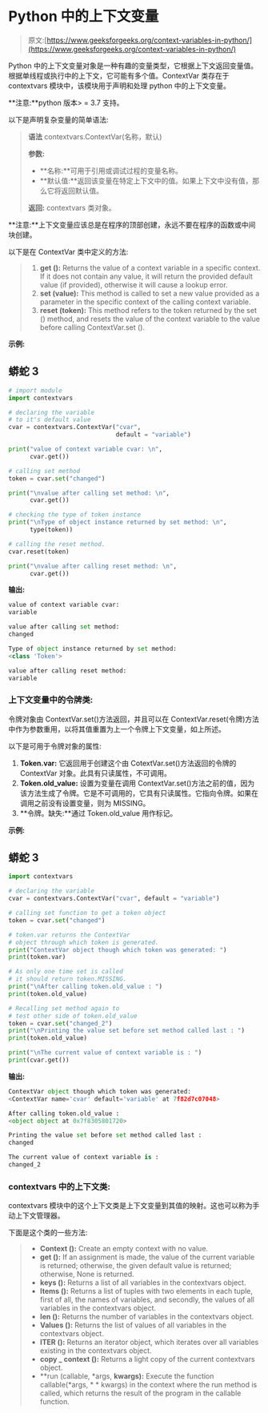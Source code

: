 # Python 中的上下文变量

> 原文:[https://www.geeksforgeeks.org/context-variables-in-python/](https://www.geeksforgeeks.org/context-variables-in-python/)

Python 中的上下文变量对象是一种有趣的变量类型，它根据上下文返回变量值。根据单线程或执行中的上下文，它可能有多个值。ContextVar 类存在于 contextvars 模块中，该模块用于声明和处理 python 中的上下文变量。

**注意:**python 版本> = 3.7 支持。

以下是声明复杂变量的简单语法:

> **语法** contextvars.ContextVar(名称，默认)
> 
> **参数:**
> 
> *   **名称:**可用于引用或调试过程的变量名称。
> *   **默认值:**返回该变量在特定上下文中的值。如果上下文中没有值，那么它将返回默认值。
> 
> **返回:** contextvars 类对象。

**注意:**上下文变量应该总是在程序的顶部创建，永远不要在程序的函数或中间块创建。

以下是在 ContextVar 类中定义的方法:

> 1.  **get ():** Returns the value of a context variable in a specific context. If it does not contain any value, it will return the provided default value (if provided), otherwise it will cause a lookup error.
> 2.  **set (value):** This method is called to set a new value provided as a parameter in the specific context of the calling context variable.
> 3.  **reset (token):** This method refers to the token returned by the set () method, and resets the value of the context variable to the value before calling ContextVar.set ().

**示例:**

## 蟒蛇 3

```py
# import module
import contextvars

# declaring the variable 
# to it's default value
cvar = contextvars.ContextVar("cvar",
                              default = "variable")

print("value of context variable cvar: \n",
      cvar.get())

# calling set method
token = cvar.set("changed")

print("\nvalue after calling set method: \n",
      cvar.get())

# checking the type of token instance
print("\nType of object instance returned by set method: \n",
      type(token))

# calling the reset method.
cvar.reset(token)

print("\nvalue after calling reset method: \n",
      cvar.get())
```

**输出:**

```py
value of context variable cvar: 
variable

value after calling set method: 
changed

Type of object instance returned by set method: 
<class 'Token'>

value after calling reset method: 
variable

```

### **上下文变量中的令牌类:**

令牌对象由 ContextVar.set()方法返回，并且可以在 ContextVar.reset(令牌)方法中作为参数重用，以将其值重置为上一个令牌上下文变量，如上所述。

以下是可用于令牌对象的属性:

1.  **Token.var:** 它返回用于创建这个由 CotextVar.set()方法返回的令牌的 ContextVar 对象。此具有只读属性，不可调用。
2.  **Token.old_value:** 设置为变量在调用 ContextVar.set()方法之前的值，因为该方法生成了令牌。它是不可调用的，它具有只读属性。它指向令牌。如果在调用之前没有设置变量，则为 MISSING。
3.  **令牌。缺失:**通过 Token.old_value 用作标记。

**示例:**

## 蟒蛇 3

```py
import contextvars

# declaring the variable
cvar = contextvars.ContextVar("cvar", default = "variable")

# calling set function to get a token object
token = cvar.set("changed")

# token.var returns the ContextVar
# object through which token is generated.
print("ContextVar object though which token was generated: ")
print(token.var)

# As only one time set is called
# it should return token.MISSING.
print("\nAfter calling token.old_value : ")
print(token.old_value)

# Recalling set method again to
# test other side of token.old_value
token = cvar.set("changed_2")
print("\nPrinting the value set before set method called last : ")
print(token.old_value)

print("\nThe current value of context variable is : ")
print(cvar.get())
```

**输出:**

```py
ContextVar object though which token was generated:
<ContextVar name='cvar' default='variable' at 7f82d7c07048>

After calling token.old_value : 
<object object at 0x7f8305801720>

Printing the value set before set method called last : 
changed 

The current value of context variable is : 
changed_2

```

### contextvars 中的上下文类:

contextvars 模块中的这个上下文类是上下文变量到其值的映射。这也可以称为手动上下文管理器。

下面是这个类的一些方法:

> *   **Context ():** Create an empty context with no value.
> *   **get ():** If an assignment is made, the value of the current variable is returned; otherwise, the given default value is returned; otherwise, None is returned.
> *   **keys ():** Returns a list of all variables in the contextvars object.
> *   **Items ():** Returns a list of tuples with two elements in each tuple, first of all, the names of variables, and secondly, the values of all variables in the contextvars object.
> *   **len ():** Returns the number of variables in the contextvars object.
> *   **Values ():** Returns the list of values of all variables in the contextvars object.
> *   **ITER ():** Returns an iterator object, which iterates over all variables existing in the contextvars object.
> *   **copy _ context ():** Returns a light copy of the current contextvars object.
> *   **run (callable, *args, **kwargs):** Execute the function callable(*args, * * kwargs) in the context where the run method is called, which returns the result of the program in the callable function.